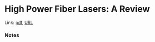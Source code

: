 
# High Power Fiber Lasers: A Review

Link: [pdf](zotero://select/items/@Zervas2014High), [URL]()

### Notes